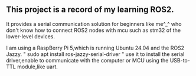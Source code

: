 This project is a record of my learning ROS2.
-------------------------------------------------------------------------------------------
It provides a serial communication solution for beginners like me^_^
who don't know how to connect ROS2 nodes with mcu such as stm32 of the lower-level devices.

I am using a RaspBerry Pi 5,which is running Ubuntu 24.04 and the ROS2 Jazzy.
"
 sudo apt install ros-jazzy-serial-driver
"
use it to install the serial driver,enable to communicate with the computer or MCU 
using the USB-to-TTL module,like uart.
